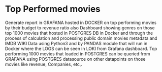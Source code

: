 # Top Performed movies
Generate report in GRAFANA hosted in DOCKER on top performing movies by their budget to revenue ratio also Dashboard showing genres on those top 1000 movies that hosted in POSTGRES DB in Docker and through the process of calculation and processing public domain movies metadata and IMDB WIKI Data using Python3 and by PANDAS module that will run in Docker where the LOGS can be seen in LOKI from Grafana dashboard. 
Top performing 1000 movies that loaded in POSTGRES can be queried from GRAFANA using POSTGRES datasource on other datapoints on those movies like revenue, Companies, etc,.
